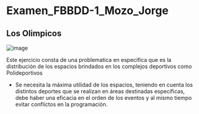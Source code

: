 # Examen_FBBDD-1_Mozo_Jorge
## Los Olimpicos
![image](https://github.com/jorgy2910JD/Examen_FBBDD-1_Mozo_Jorge/assets/156432629/df3fcd91-35da-48e5-a4d2-9d093492b902)


Este ejercicio consta de una problematica en especifica que es la distribución de los espacios brindados en los complejos deportivos como Polideportivos
- Se necesita la máxima utilidad de los espacios, teniendo en cuenta los distintos deportes que se realizan en áreas destinadas específicas, debe haber una eficacia en el orden de los eventos y al mismo tiempo evitar conflictos en la programación.

